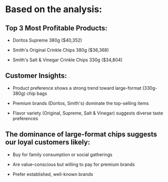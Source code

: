 # Based on the analysis:

## Top 3 Most Profitable Products:

- Doritos Supreme 380g ($40,352)
  
- Smith's Original Crinkle Chips 380g ($36,368)
  
- Smith's Salt & Vinegar Crinkle Chips 330g ($34,804)


## Customer Insights:

- Product preference shows a strong trend toward large-format (330g-380g) chip bags
  
- Premium brands (Doritos, Smith's) dominate the top-selling items
  
- Flavor variety (Original, Supreme, Salt & Vinegar) suggests diverse taste preferences


## The dominance of large-format chips suggests our loyal customers likely:

- Buy for family consumption or social gatherings
  
- Are value-conscious but willing to pay for premium brands
  
- Prefer established, well-known brands
